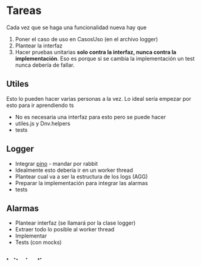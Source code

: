 # Tareas
Cada vez que se haga una funcionalidad nueva hay que
1. Poner el caso de uso en CasosUso (en el archivo logger)
2. Plantear la interfaz
3. Hacer pruebas unitarias **solo contra la interfaz, nunca contra la implementación**. Eso es porque si se cambia la implementación un test nunca debería de fallar.

## Utiles 
Esto lo pueden hacer varias personas a la vez. Lo ideal sería empezar por esto para ir aprendiendo ts
- No es necesaria una interfaz para esto pero se puede hacer
- utiles.js y Dnv.helpers
- tests

## Logger

- Integrar [pino](https://github.com/pinojs/pino) - mandar por rabbit
- Idealmente esto deberia ir en un  worker thread
- Plantear cual va a ser la estructura de los logs (AGG)
- Preparar la implementación para integrar las alarmas
- tests

## Alarmas
- Plantear interfaz (se llamará por la clase logger)
- Extraer todo lo posible al worker thread
- Implementar
- Tests (con mocks)

## Init pipeline
- Añadir al TODO
- Implementar lo que se pueda
- Dejar optimizados los asyncs
- No hacen falta tests

## VSCode
- Crear una configuración del Prettier ([Documentación](https://prettier.io/docs/en/options.html))
    [e intergarlo con ESLint](https://prettier.io/docs/en/integrating-with-linters.html)